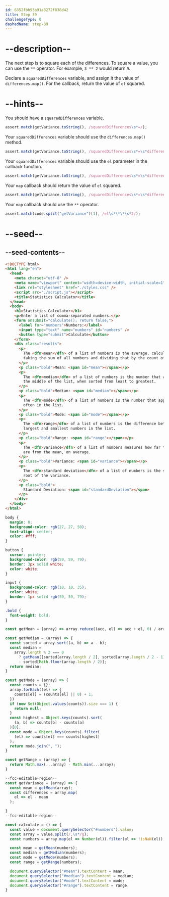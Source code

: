 ```yaml
---
id: 6352fbb93a91a8272f838d42
title: Step 39
challengeType: 0
dashedName: step-39
---
```


# --description--

The next step is to square each of the differences. To square a value, you can use the `**` operator. For example, `3 ** 2` would return `9`.

Declare a `squaredDifferences` variable, and assign it the value of `differences.map()`. For the callback, return the value of `el` squared.

# --hints--

You should have a `squaredDifferences` variable.

```js
assert.match(getVariance.toString(), /squaredDifferences\s*=/);
```

Your `squaredDifferences` variable should use the `differences.map()` method.

```js
assert.match(getVariance.toString(), /squaredDifferences\s*=\s*differences\.map\(/);
```

Your `squaredDifferences` variable should use the `el` parameter in the callback function.

```js
assert.match(getVariance.toString(), /squaredDifferences\s*=\s*differences\.map\(\s*function\s*\(?\s*el\s*\)?/);
```

Your `map` callback should return the value of `el` squared.

```js
assert.match(getVariance.toString(), /squaredDifferences\s*=\s*differences\.map\(\s*function\s*\(?\s*el\s*\)?\s*\{\s*return\s+Math\.pow\(\s*el\s*,\s*2\s*\)\s*;?\s*\}/);
```

Your `map` callback should use the `**` operator.

```js
assert.match(code.split("getVariance")[1], /el\s*\*\*\s*2/);
```

# --seed--

## --seed-contents--

```html
<!DOCTYPE html>
<html lang="en">
  <head>
    <meta charset="utf-8" />
    <meta name="viewport" content="width=device-width, initial-scale=1" />
    <link rel="stylesheet" href="./styles.css" />
    <script src="./script.js"></script>
    <title>Statistics Calculator</title>
  </head>
  <body>
    <h1>Statistics Calculator</h1>
    <p>Enter a list of comma-separated numbers.</p>
    <form onsubmit="calculate(); return false;">
      <label for="numbers">Numbers:</label>
      <input type="text" name="numbers" id="numbers" />
      <button type="submit">Calculate</button>
    </form>
    <div class="results">
      <p>
        The <dfn>mean</dfn> of a list of numbers is the average, calculated by
        taking the sum of all numbers and dividing that by the count of numbers.
      </p>
      <p class="bold">Mean: <span id="mean"></span></p>
      <p>
        The <dfn>median</dfn> of a list of numbers is the number that appears in
        the middle of the list, when sorted from least to greatest.
      </p>
      <p class="bold">Median: <span id="median"></span></p>
      <p>
        The <dfn>mode</dfn> of a list of numbers is the number that appears most
        often in the list.
      </p>
      <p class="bold">Mode: <span id="mode"></span></p>
      <p>
        The <dfn>range</dfn> of a list of numbers is the difference between the
        largest and smallest numbers in the list.
      </p>
      <p class="bold">Range: <span id="range"></span></p>
      <p>
        The <dfn>variance</dfn> of a list of numbers measures how far the values
        are from the mean, on average.
      </p>
      <p class="bold">Variance: <span id="variance"></span></p>
      <p>
        The <dfn>standard deviation</dfn> of a list of numbers is the square
        root of the variance.
      </p>
      <p class="bold">
        Standard Deviation: <span id="standardDeviation"></span>
      </p>
    </div>
  </body>
</html>
```

```css
body {
  margin: 0;
  background-color: rgb(27, 27, 50);
  text-align: center;
  color: #fff;
}

button {
  cursor: pointer;
  background-color: rgb(59, 59, 79);
  border: 3px solid white;
  color: white;
}

input {
  background-color: rgb(10, 10, 35);
  color: white;
  border: 1px solid rgb(59, 59, 79);
}

.bold {
  font-weight: bold;
}
```

```js
const getMean = (array) => array.reduce((acc, el) => acc + el, 0) / array.length;

const getMedian = (array) => {
  const sorted = array.sort((a, b) => a - b);
  const median =
    array.length % 2 === 0
      ? getMean([sorted[array.length / 2], sorted[array.length / 2 - 1]])
      : sorted[Math.floor(array.length / 2)];
  return median;
}

const getMode = (array) => {
  const counts = {};
  array.forEach((el) => {
    counts[el] = (counts[el] || 0) + 1;
  })
  if (new Set(Object.values(counts)).size === 1) {
    return null;
  }
  const highest = Object.keys(counts).sort(
    (a, b) => counts[b] - counts[a]
  )[0];
  const mode = Object.keys(counts).filter(
    (el) => counts[el] === counts[highest]
  );
  return mode.join(", ");
}

const getRange = (array) => {
  return Math.max(...array) - Math.min(...array);
}

--fcc-editable-region--
const getVariance = (array) => {
  const mean = getMean(array);
  const differences = array.map(
    el => el - mean
  );

}
--fcc-editable-region--

const calculate = () => {
  const value = document.querySelector("#numbers").value;
  const array = value.split(/,\s*/g);
  const numbers = array.map(el => Number(el)).filter(el => !isNaN(el));

  const mean = getMean(numbers);
  const median = getMedian(numbers);
  const mode = getMode(numbers);
  const range = getRange(numbers);

  document.querySelector("#mean").textContent = mean;
  document.querySelector("#median").textContent = median;
  document.querySelector("#mode").textContent = mode;
  document.querySelector("#range").textContent = range;
}
```

